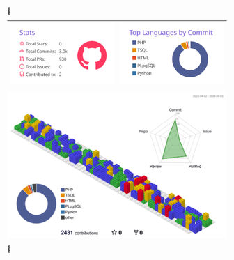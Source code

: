 👋

<table>
  <thead>
    <tr>
      <th align="center">
        <!-- <img alt="Hiroki's Github Stats" style="max-width: 100%;" src="https://github-readme-stats-pied-omega-60.vercel.app/api?username=Hiroki-Nakanishi&show_icons=true&include_all_commits=true&theme=buefy&hide_border=true&rank_icon=github" /> -->
        <img alt="Hiroki's Top Langs" style="max-width: 100%;" src="./profile-summary-card-output/buefy/3-stats.svg" />
      </th>
      <th align="center">
        <img alt="Hiroki's Top Langs" style="max-width: 100%;" src="./profile-summary-card-output/buefy/2-most-commit-language.svg" />
      </th>
    </tr>
  </thead>
</table>
<img alt="Hiroki's 3d Contrib" style="max-width: 100%;" src="./profile-3d-contrib/profile-gitblock.svg" />

🍅
